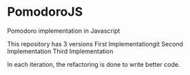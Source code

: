 # PomodoroJS
Pomodoro implementation in Javascript

This repository has 3 versions
First Implementationgit
Second Implementation
Third Implementation

In each iteration, the refactoring is done to write better code.
